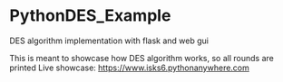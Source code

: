 # PythonDES_Example
DES algorithm implementation with flask and web gui

This is meant to showcase how DES algorithm works, so all rounds are printed
Live showcase: https://www.isks6.pythonanywhere.com

